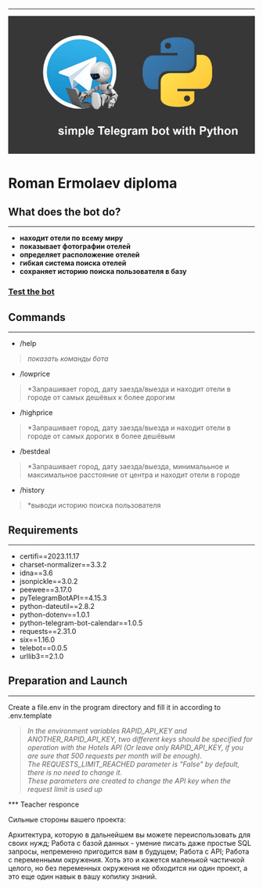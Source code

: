***

![image](header_image.png) 

# Roman Ermolaev diploma

## What does the bot do?

***

+ **находит отели по всему миру**
+ **показывает фотографии отелей**
+ **определяет расположение отелей**
+ **гибкая система поиска отелей**
+ **сохраняет историю поиска пользователя в базу**

### [Test the bot](https://t.me/python_basic_final_bot "Go to Telegram")


## Commands

***

+ /help

> *показать команды бота*

+ /lowprice

> *Запрашивает город, дату заезда/выезда и находит отели в городе от самых дешёвых к более дорогим

+ /highprice

> *Запрашивает город, дату заезда/выезда и находит отели в городе от самых дорогих в более дешёвым

+ /bestdeal

> *Запрашивает город, дату заезда/выезда, минималььное и максимальное расстояние от центра и находит отели в городе

+ /history

> *выводи историю поиска пользователя  

## Requirements

***

+ ﻿certifi==2023.11.17
+ charset-normalizer==3.3.2
+ idna==3.6
+ jsonpickle==3.0.2
+ peewee==3.17.0
+ pyTelegramBotAPI==4.15.3
+ python-dateutil==2.8.2
+ python-dotenv==1.0.1
+ python-telegram-bot-calendar==1.0.5
+ requests==2.31.0
+ six==1.16.0
+ telebot==0.0.5
+ urllib3==2.1.0


## Preparation and Launch

***

Create a file.env in the program directory and fill it in according to .env.template

> *In the environment variables RAPID_API_KEY and ANOTHER_RAPID_API_KEY, two different keys should be specified for operation with the Hotels API (Or leave only RAPID_API_KEY, if you are sure that 500 requests per month will be enough).  
The REQUESTS_LIMIT_REACHED parameter is "False" by default, there is no need to change it.  
These parameters are created to change the API key when the request limit is used up*

*** Teacher responce

Сильные стороны вашего проекта:

Архитектура, которую в дальнейшем вы можете переиспользовать для своих нужд;
Работа с базой данных - умение писать даже простые SQL запросы, непременно пригодится вам в будущем;
Работа с API;
Работа с переменными окружения. Хоть это и кажется маленькой частичкой целого, но без переменных окружения не обходится ни один проект, а это еще один навык в вашу копилку знаний.